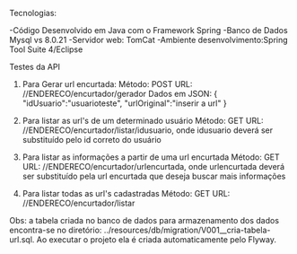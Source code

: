 Tecnologias:

-Código Desenvolvido em Java com o Framework Spring
-Banco de Dados Mysql vs 8.0.21
-Servidor web: TomCat 
-Ambiente desenvolvimento:Spring Tool Suite 4/Eclipse

Testes da API

1. Para Gerar url encurtada:
Método: POST
URL: //ENDERECO/encurtador/gerador
Dados em JSON:
              { "idUsuario":"usuarioteste",
                "urlOriginal":"inserir a url"
              }

2. Para listar as url's de um determinado usuário
Método: GET
URL: //ENDERECO/encurtador/listar/idusuario, onde idusuario deverá ser substituído pelo id correto do usuário


3. Para listar as informações a partir de uma url encurtada
Método: GET
URL: //ENDERECO/encurtador/urlencurtada, onde urlencurtada deverá ser substituído pela url encurtada que deseja buscar mais informações

4. Para listar todas as url's cadastradas
Método: GET
URL: //ENDERECO/encurtador/listar


Obs: a tabela criada no banco de dados para armazenamento dos dados encontra-se no diretório: ../resources/db/migration/V001__cria-tabela-url.sql. 
Ao executar o projeto ela é criada automaticamente pelo Flyway.
